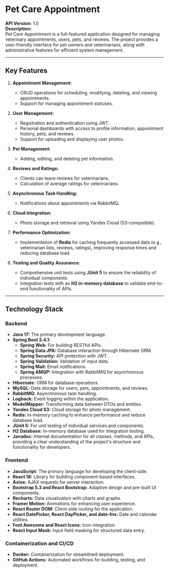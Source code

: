 # Pet Care Appointment

**API Version:** 1.0  
**Description:**  
Pet Care Appointment is a full-featured application designed for managing veterinary appointments, users, pets, and reviews. The project provides a user-friendly interface for pet owners and veterinarians, along with administrative features for efficient system management.

---

## Key Features

1. **Appointment Management:**
    - CRUD operations for scheduling, modifying, deleting, and viewing appointments.
    - Support for managing appointment statuses.

2. **User Management:**
    - Registration and authentication using JWT.
    - Personal dashboards with access to profile information, appointment history, pets, and reviews.
    - Support for uploading and displaying user photos.

3. **Pet Management:**
    - Adding, editing, and deleting pet information.

4. **Reviews and Ratings:**
    - Clients can leave reviews for veterinarians.
    - Calculation of average ratings for veterinarians.

5. **Asynchronous Task Handling:**
    - Notifications about appointments via RabbitMQ.

6. **Cloud Integration:**
    - Photo storage and retrieval using Yandex Cloud (S3-compatible).

7. **Performance Optimization:**
    - Implementation of **Redis** for caching frequently accessed data (e.g., veterinarian lists, reviews, ratings), improving response times and reducing database load.

8. **Testing and Quality Assurance:**
    - Comprehensive unit tests using **JUnit 5** to ensure the reliability of individual components.
    - Integration tests with an **H2 in-memory database** to validate end-to-end functionality of APIs.
   
---

## Technology Stack

### Backend
- **Java 17:** The primary development language.
- **Spring Boot 3.4.1:**
    - **Spring Web:** For building RESTful APIs.
    - **Spring Data JPA:** Database interaction through Hibernate ORM.
    - **Spring Security:** API protection with JWT.
    - **Spring Validation:** Validation of input data.
    - **Spring Mail:** Email notifications.
    - **Spring AMQP:** Integration with RabbitMQ for asynchronous processes.
- **Hibernate:** ORM for database operations.
- **MySQL:** Data storage for users, pets, appointments, and reviews.
- **RabbitMQ:** Asynchronous task handling.
- **Logback:** Event logging within the application.
- **ModelMapper:** Transforming data between DTOs and entities.
- **Yandex Cloud S3:** Cloud storage for photo management.
- **Redis:** In-memory caching to enhance performance and reduce database load.
- **JUnit 5:** For unit testing of individual services and components.
- **H2 Database:** In-memory database used for integration testing.
- **Javadoc:** Internal documentation for all classes, methods, and APIs, providing a clear understanding of the project's structure and functionality for developers.

### Frontend
- **JavaScript:** The primary language for developing the client-side.
- **React 18:** Library for building component-based interfaces.
- **Axios:** AJAX requests for server interaction.
- **Bootstrap 5.3 and React Bootstrap:** Adaptive design and pre-built UI components.
- **Recharts:** Data visualization with charts and graphs.
- **Framer Motion:** Animations for enhancing user experience.
- **React Router DOM:** Client-side routing for the application.
- **React DatePicker, React DayPicker, and date-fns:** Date and calendar utilities.
- **Font Awesome and React Icons:** Icon integration.
- **React Input Mask:** Input field masking for structured data entry.

### Containerization and CI/CD
- **Docker:** Containerization for streamlined deployment.
- **GitHub Actions:** Automated workflows for building, testing, and deployment.
